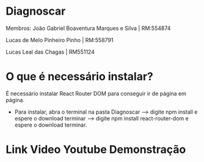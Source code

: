 # Diagnoscar

Membros:
  João Gabriel Boaventura Marques e Silva | RM:554874
  
  Lucas de Melo Pinheiro Pinho | RM:558791
  
  Lucas Leal das Chagas | RM551124

# O que é necessário instalar?
É necessário instalar React Router DOM para conseguir ir de página em página.
  * Para instalar, abra o terminal na pasta Diagnoscar --> digite npm install e espere o download terminar --> digite npm install react-router-dom e espere o download terminar.

# Link Video Youtube Demonstração


